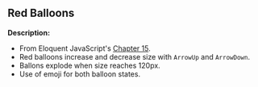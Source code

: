## Red Balloons

**Description:**
- From Eloquent JavaScript's [Chapter 15](http://eloquentjavascript.net/15_event.html).
- Red balloons increase and decrease size with `ArrowUp` and `ArrowDown`.
- Ballons explode when size reaches 120px.
- Use of emoji for both balloon states.